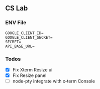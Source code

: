 ## CS Lab

### ENV File
```env
GOOGLE_CLIENT_ID=
GOOGLE_CLIENT_SECRET=
SECRET=
API_BASE_URL=
```

### Todos 
- [x] Fix Xterm Resize ui
- [x] Fix Resize panel
- [ ] node-pty integrate with x-term Console